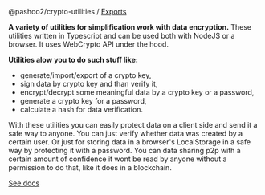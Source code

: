 @pashoo2/crypto-utilities / [Exports](modules.md)

**A variety of utilities for simplification work with data encryption.**
These utilities written in Typescript and can be used both with NodeJS or a browser.
It uses WebCrypto API under the hood.

**Utilities alow you to do such stuff like:**

- generate/import/export of a crypto key,
- sign data by crypto key and than verify it,
- encrypt/decrypt some meaningful data by a crypto key or a password,
- generate a crypto key for a password,
- calculate a hash for data verification.

With these utilities you can easily protect data on a client side and send it a safe way to anyone. You can just verify whether data was created by a certain user. Or just for storing data in a browser's LocalStorage in a safe way by protecting it with a password. You can data sharing p2p with a certain amount of confidence it wont be read by anyone without a permission to do that, like it does in a blockchain.

[See docs](/docs/modules.md)
